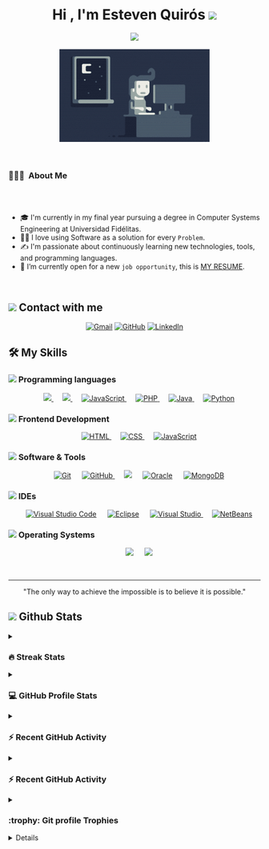 <h1 align="center">Hi , I'm Esteven Quirós <img src="https://media.giphy.com/media/hvRJCLFzcasrR4ia7z/giphy.gif" width="35"></h1>
<p align="center">
<a href="https://github.com/DenverCoder1/readme-typing-svg">
  <img src="https://readme-typing-svg.herokuapp.com?font=Time+New+Roman&color=%23C8BE25&size=25&center=true&vCenter=true&width=600&height=100&lines=Systems+Engineering;Passionate+About+Technology;Always+Learning;Coding+Enthusiast" />
</a>

</p>
<p align="center">
  <img alt="Night Coding" src="https://raw.githubusercontent.com/AVS1508/AVS1508/master/assets/Night-Coding.gif" />
</p>

<br>

### 👨🏻‍💻 &nbsp;About Me
<br><br>
- 🎓&nbsp;I'm currently in my final year pursuing a degree in Computer Systems Engineering at Universidad Fidélitas.
- :technologist: I love using Software as a solution for every `Problem`.
- ✍️ I'm passionate about continuously learning new technologies, tools, and programming languages.
- :thinking: I’m currently open for a new `job opportunity`, this is [MY RESUME]().
<br>

## <picture> <img src="https://github.com/7oSkaaa/7oSkaaa/blob/main/Images/Connect-with-me.gif?raw=true" width="100px"> </picture> Contact with me
<p align="center">
	<a href="mailto:quirosestiven@gmail.com"><img img src="https://img.shields.io/badge/gmail-%23EA4335.svg?style=plastic&logo=gmail&logoColor=white" alt="Gmail"/></a>
	<a href="https://github.com/EstivenQR"><img src="https://img.shields.io/badge/github-%23181717.svg?style=plastic&logo=github&logoColor=white" alt="GitHub"/></a>
	<a href="https://www.linkedin.com/in/estiven-quiros-997295291/"><img src="https://img.shields.io/badge/linkedin-%230A66C2.svg?style=plastic&logo=linkedin&logoColor=white" alt="LinkedIn"/></a>
</p>

## 🛠️ My Skills

### <picture> <img src = "https://github.com/7oSkaaa/7oSkaaa/blob/main/Images/Programming_Languages.gif?raw=true" width = 50px>  </picture> Programming languages

<p align="center"> 
&emsp; 
<a href="https://learn.microsoft.com/en-us/dotnet/csharp/" target="_blank"> 
  <img src="https://img.shields.io/badge/C%23-%23239120.svg?style=plastic&logo=c-sharp&logoColor=white">
</a>	  
&emsp;
<a href="https://dotnet.microsoft.com/" target="_blank">
  <img src="https://img.shields.io/badge/.NET-%23512BD4.svg?style=plastic&logo=dotnet&logoColor=white">
</a>
  &emsp;
  <a href="https://developer.mozilla.org/en-US/docs/Web/JavaScript" target="_blank"> 
     <img alt="JavaScript" src="https://img.shields.io/badge/JavaScript%20-%23F7DF1E.svg?style=plastic&logo=javascript&logoColor=black">
   </a>
&emsp; 
<a href="https://www.php.net/" target="_blank"> 
  <img alt="PHP" src="https://img.shields.io/badge/PHP-%23777BB4.svg?style=plastic&logo=php&logoColor=white">
</a>
  &emsp;
  <a href="https://www.java.com" target="_blank"> 
    <img alt="Java" src="https://img.shields.io/badge/Java-%23007396.svg?style=plastic&logo=java&logoColor=white">
  </a>
  &emsp;
   <a href="https://www.python.org" target="_blank">
    <img alt="Python" src="https://img.shields.io/badge/Python%20-%2314354C.svg?style=plastic&logo=python&logoColor=white">
  </a>
</p>

### <picture> <img src = "https://github.com/7oSkaaa/7oSkaaa/blob/main/Images/Front_End.gif?raw=true" width = 50px>  </picture> Frontend Development
<p align="center"> 
  &emsp; 
  <a href="https://www.w3.org/html/" target="_blank"> 
   <img alt="HTML" src="https://img.shields.io/badge/HTML5%20-%23E34F26.svg?style=plastic&logo=html5&logoColor=white">
  </a>   
  &emsp;
  <a href="https://www.w3schools.com/css/" target="_blank">
    <img alt="CSS" src="https://img.shields.io/badge/CSS%20-%231572B6.svg?style=plastic&logo=css3&logoColor=white">
  </a> 
  &emsp;
  <a href="https://developer.mozilla.org/en-US/docs/Web/JavaScript" target="_blank"> 
     <img alt="JavaScript" src="https://img.shields.io/badge/JavaScript%20-%23F7DF1E.svg?style=plastic&logo=javascript&logoColor=black">
   </a>
</p>

 ### <picture> <img src = "https://github.com/7oSkaaa/7oSkaaa/blob/main/Images/Software_Tools.gif?raw=true" width = 50px>  </picture> Software & Tools
 
<p align="center">
  &emsp;
    <a href="#"><img alt="Git" src="https://img.shields.io/badge/Git%20-%23F05033.svg?style=plastic&logo=git&logoColor=white"></a>
    &emsp;
<a href="https://github.com/" target="_blank">
  <img alt="GitHub" src="https://img.shields.io/badge/GitHub-%2312100E.svg?style=plastic&logo=github&logoColor=white" />
</a>
    &emsp;
    <a href="#"><img src="https://img.shields.io/badge/mysql-%234479A1.svg?&style=plastic&logo=mysql&logoColor=white"/></a>
 &emsp;
 <a href="https://www.oracle.com/database/" target="_blank">
  <img alt="Oracle" src="https://img.shields.io/badge/Oracle-%23F80000.svg?style=plastic&logo=oracle&logoColor=white"/></a>
&emsp;
	<a href="https://www.mongodb.com/" target="_blank">
  <img alt="MongoDB" src="https://img.shields.io/badge/MongoDB-%2347A248.svg?style=plastic&logo=mongodb&logoColor=white"/>
</a>

</p>

 ### <picture> <img src = "https://github.com/7oSkaaa/7oSkaaa/blob/main/Images/IDEs.gif?raw=true" width = 50px>  </picture> IDEs
 
<p align="center">
  &emsp;
    <a href="#"><img alt="Visual Studio Code" src="https://img.shields.io/badge/Visual%20Studio%20Code-0078d7.svg?style=plastic&logo=visual-studio-code&logoColor=white"></a>
  &emsp;
    <a href="#"><img alt="Eclipse" src="https://img.shields.io/badge/eclipse%20ide-%232C2255.svg?&style=plastic&logo=eclipse%20ide&logoColor=white"/></a>
&emsp;
<a href="https://visualstudio.microsoft.com/" target="_blank">
  <img alt="Visual Studio" src="https://img.shields.io/badge/Visual%20Studio-%235C2D91.svg?style=plastic&logo=visual-studio&logoColor=white" />
</a>
&emsp;
<a href="https://netbeans.apache.org/" target="_blank">
  <img alt="NetBeans" src="https://img.shields.io/badge/NetBeans-%23007DC6.svg?style=plastic&logo=apachenetbeanside&logoColor=white" />
</a>
</p>

 ### <picture> <img src = "https://github.com/7oSkaaa/7oSkaaa/blob/main/Images/OS.gif?raw=true" width = 50px>  </picture> Operating Systems
 
<p align="center">
  &emsp;
    <a href="#"><img src="https://img.shields.io/badge/Ubuntu-E95420?style=plastic&logo=ubuntu&logoColor=white"></a>
  &emsp;
    <a href="#"><img src="https://img.shields.io/badge/Windows-0078D6?style=plastic&logo=windows&logoColor=white"></a>
</p>

<br> 

---

<p align="center">
 "The only way to achieve the impossible is to believe it is possible."
</p>



## <picture> <img src = "https://github.com/EstivenQR/EstivenQR/blob/main/Images/Statistics.gif?raw=true" width = 50px>  </picture> Github Stats

<details><summary><h3> 🔥 Streak Stats</h3></summary>

----	

<p align="center"><img src="https://github-readme-streak-stats.herokuapp.com/?user=7oSkaaa&theme=tokyonight_duo" alt="7oSkaaa" /></p>

</details>
  
<details><summary><h3>💻 GitHub Profile Stats</h3></summary>

----

<p align="center">
    <a href="https://github.com/anuraghazra/github-readme-stats">
	    <img alt="EstivenQR's Github Stats" src="https://github-readme-stats.vercel.app/api?username=EstivenQR&show_icons=true&count_private=true&locale=en&theme=tokyonight&layout=compact" height="230px"/></a>
	  <img src="https://github-readme-stats.vercel.app/api/top-langs?username=EstivenQR&langs_count=10&show_icons=true&locale=en&theme=tokyonight" alt="EstivenQR" height="230px"/>
<br/>

  <b>Note:</b> Top languages is only a metric of the languages my public code consists of and doesn't reflect experience or skill level.
  </p>
</details>

<details><summary><h3>⚡ Recent GitHub Activity</h3></summary>

----

[![EstivenQR's github activity graph](https://github-readme-activity-graph.cyclic.app/graph?username=EstivenQR&theme=github)](https://github.com/EstivenQR/github-readme-activity-graph)

 
</details>


<details><summary><h3>⚡ Recent GitHub Activity</h3></summary>

----
	
[![EstivenQR github activity graph](https://github-readme-activity-graph.cyclic.app/graph?username=EstivenQR&theme=github	)](https://github.com/EstivenQR/github-readme-activity-graph)

 
</details>

<details><summary> <h3> :trophy: Git profile Trophies </h3></summary>

----
	
[![@7oskaa's Holopin board](https://holopin.io/api/user/board?user=7oskaa)](https://holopin.io/@7oskaa)
	
</details>
	
<details><h3> 📁 My Repositories </h3></summary>
<div>
  <p align="center">
    <a href="https://github.com/EstivenQR/Proyecto-Cafeteria.git">
      <img src="https://github-readme-stats.vercel.app/api/pin/?username=EstivenQR&repo=Proyecto-Cafeteria&theme=tokyonight" alt="GitHub Stats" />
    </a>
	<a href="https://github.com/EstivenQR/Proyecto-Veterinaria-Java.git">
      <img src="https://github-readme-stats.vercel.app/api/pin/?username=EstivenQR&repo=Proyecto-Veterinaria-Java&theme=tokyonight" alt="GitHub Stats" />
    </a>
	<a href=" https://github.com/EstivenQR/Pokemon-Game-Java.git">
      <img src="https://github-readme-stats.vercel.app/api/pin/?username=EstivenQR&repo=Pokemon-Game-Java&theme=tokyonight" alt="GitHub Stats" />
    </a>
	<a href="https://github.com/EstivenQR/Proyecto-ProgramacionAvanzadaWeb.git">
      <img src="https://github-readme-stats.vercel.app/api/pin/?username=EstivenQR&repo=Proyecto-ProgramacionAvanzadaWeb&theme=tokyonight" alt="GitHub Stats" />
    </a>
	<a href="https://github.com/EstivenQR/Proyecto_SalaDeReuniones.git">
      <img src="https://github-readme-stats.vercel.app/api/pin/?username=EstivenQR&repo=Proyecto_SalaDeReuniones&theme=tokyonight" alt="GitHub Stats" />
    </a>
	<a href="https://github.com/EstivenQR/Proyecto_CarteleraPeliculas.git">
      <img src="https://github-readme-stats.vercel.app/api/pin/?username=EstivenQR&repo=Proyecto_CarteleraPeliculas&theme=tokyonight" alt="GitHub Stats" />
    </a>
  </p>


 
</div>


----
	
<div>
  <p align="center">
</p>
</div>
</details>

</br></br>
	


